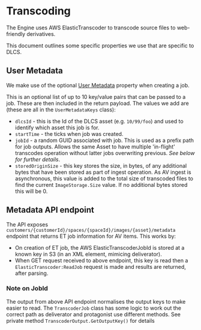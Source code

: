 # Transcoding

The Engine uses AWS ElasticTranscoder to transcode source files to web-friendly derivatives.

This document outlines some specific properties we use that are specific to DLCS.

## User Metadata

We make use of the optional [User Metadata](https://docs.aws.amazon.com/elastictranscoder/latest/developerguide/job-settings.html#job-settings-user-metadata) property when creating a job.

This is an optional list of up to 10 key/value pairs that can be passed to a job. These are then included in the return payload. The values we add are (these are all in the `UserMetadataKeys` class):

* `dlcsId` - this is the Id of the DLCS asset (e.g. `10/99/foo`) and used to identify which asset this job is for.
* `startTime` - the ticks when job was created.
* `jobId` - a random GUID associated with job. This is used as a prefix path for job outputs. Allows the same Asset to have multiple 'in-flight' transcodes operation without latter jobs overwriting previous. _See below for further details_.
* `storedOriginSize` - this key stores the size, in bytes, of any additional bytes that have been stored as part of ingest operation. As AV ingest is asynchronous, this value is added to the total size of transcoded files to find the current `ImageStorage.Size` value. If no additional bytes stored this will be 0.

## Metadata API endpoint

The API exposes `customers/{customerId}/spaces/{spaceId}/images/{asset}/metadata` endpoint that returns ET job information for AV items. This works by:

* On creation of ET job, the AWS ElasticTranscoderJobId is stored at a known key in S3 (in an XML element, mimicing deliverator).
* When GET request received to above endpoint, this key is read then a `ElasticTranscoder:ReadJob` request is made and results are returned, after parsing.

### Note on JobId

The output from above API endpoint normalises the output keys to make easier to read. The `TranscoderJob` class has some logic to work out the correct path as deliverator and protagonist use different methods. See private method `TranscoderOutput.GetOutputKey()` for details